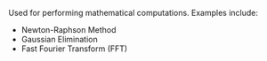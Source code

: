 Used for performing mathematical computations. Examples include:

- Newton-Raphson Method
- Gaussian Elimination
- Fast Fourier Transform (FFT)